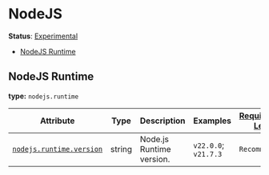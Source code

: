 <!--- Hugo front matter used to generate the website version of this page:
--->

<!-- NOTE: THIS FILE IS AUTOGENERATED. DO NOT EDIT BY HAND. -->
<!-- see templates/registry/markdown/attribute_namespace.md.j2 -->

# NodeJS

**Status**: [Experimental][DocumentStatus]

<!-- Re-generate TOC with `markdown-toc --no-first-h1 -i` -->

<!-- toc -->

- [NodeJS Runtime](#nodejs-runtime)

<!-- tocstop -->

## NodeJS Runtime

**type:** `nodejs.runtime`

<!-- semconv nodejs.runtime -->
<!-- NOTE: THIS TEXT IS AUTOGENERATED. DO NOT EDIT BY HAND. -->
<!-- see templates/registry/markdown/snippet.md.j2 -->
<!-- prettier-ignore-start -->
<!-- markdownlint-capture -->
<!-- markdownlint-disable -->

| Attribute  | Type | Description  | Examples  | [Requirement Level](https://opentelemetry.io/docs/specs/semconv/general/attribute-requirement-level/) | Stability |
|---|---|---|---|---|---|
| [`nodejs.runtime.version`](/docs/attributes-registry/.md) | string | Node.js Runtime version. | `v22.0.0`; `v21.7.3` | `Recommended` | ![Experimental](https://img.shields.io/badge/-experimental-blue) |


<!-- markdownlint-restore -->
<!-- prettier-ignore-end -->
<!-- END AUTOGENERATED TEXT -->
<!-- endsemconv -->

[DocumentStatus]: https://opentelemetry.io/docs/specs/otel/document-status
